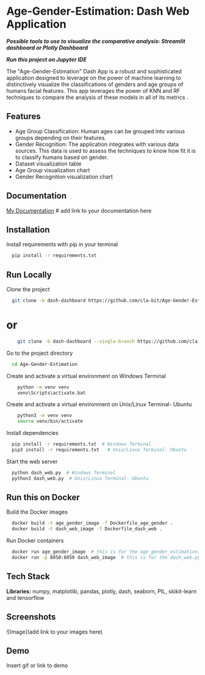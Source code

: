 
# Age-Gender-Estimation: Dash Web Application

***Possible tools to use to visualize the comparative analysis: Streamlit dashboard or Plotly Dashboard***


***Run this project on Jupyter IDE***

The "Age-Gender-Estimation" Dash App is a robust and sophisticated application designed to leverage on the power of machine learning to distinctively visualize the classifications of genders and age groups of humans facial features. This app leverages the power of KNN and RF techniques to compare the analysis of these models in all of its metrics .







## Features

- Age Group Classification: Human ages can be grouped into various groups depending on their features.
- Gender Recognition: The application integrates with various data sources. This data is used to assess the techniques to know how fit it is to classify humans based on gender.
- Dataset visualization table
- Age Group visualization chart
- Gender Recognition visualization chart


## Documentation

[My Documentation](https://linktodocumentation) # add link to your documentation here


## Installation

Install requirements with pip in your terminal

```bash
  pip install -r requirements.txt
```
    
## Run Locally

Clone the project

```bash
  git clone -b dash-dashboard https://github.com/cla-bit/Age-Gender-Estimation.git
```
# or
```bash
    git clone -b dash-dashboard --single-branch https://github.com/cla-bit/Age-Gender-Estimation.git
```

Go to the project directory

```bash
  cd Age-Gender-Estimation
```

Create and activate a virtual environment on Windows Terminal
```bash
    python -m venv venv
    venv\Scripts\activate.bat
```

Create and activate a virtual environment on Unix/Linux Terminal- Ubuntu
```bash
    python3 -m venv venv
    source venv/bin/activate
```

Install dependencies

```bash
  pip install -r requirements.txt  # Windows Terminal
  pip3 install -r requirements.txt   # Unix/Linux Terminal- Ubuntu
```

Start the web server

```bash
  python dash_web.py  # Windows Terminal
  python3 dash_web.py  # Unix/Linux Terminal- Ubuntu
```

## Run this on Docker

Build the Docker images

```bash
  docker build -t age_gender_image -f Dockerfile_age_gender .
  docker build -t dash_web_image -f Dockerfile_dash_web .
```

Run Docker containers

```bash
  docker run age_gender_image  # this is for the age_gender_estimation1.py
  docker run -p 8050:8050 dash_web_image  # this is for the dash_web.py
```


## Tech Stack

**Libraries:** numpy, matplotlib, pandas, plotly, dash, seaborn, PIL, skikit-learn and tensorflow


## Screenshots

![Image](add link to your images here)


## Demo

Insert gif or link to demo

